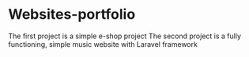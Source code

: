 # Websites-portfolio

The first project is a simple e-shop project
The second project is a fully functioning, simple music website with Laravel framework
